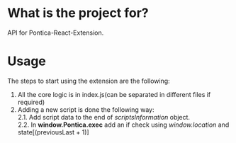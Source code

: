 # What is the project for?

API for Pontica-React-Extension.

# Usage
The steps to start using the extension are the following:  
1. All the core logic is in index.js(can be separated in different files if required)  
2. Adding a new script is done the following way:  
  2.1. Add script data to the end of _scriptsInformation_ object.  
  2.2. In **window.Pontica.exec** add an if check using _window.location_ and state[(previousLast + 1)]  
